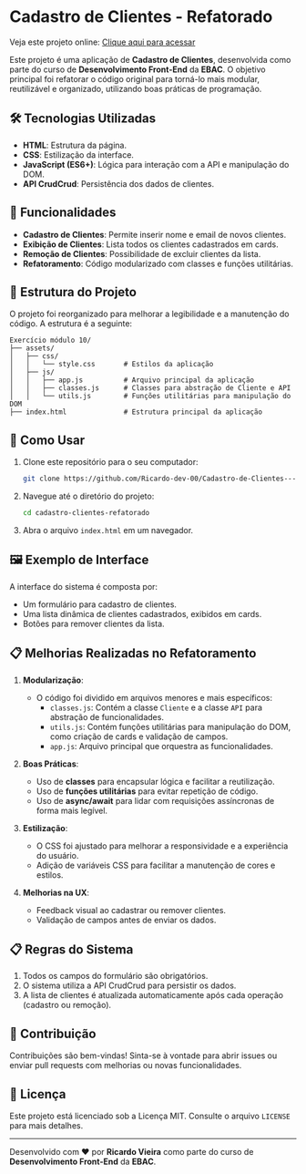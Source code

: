 # Cadastro de Clientes - Refatorado

Veja este projeto online: [Clique aqui para acessar](https://ricardo-dev-00.github.io/Cadastro-de-Clientes---Refatorado/)

Este projeto é uma aplicação de **Cadastro de Clientes**, desenvolvida como parte do curso de **Desenvolvimento Front-End** da **EBAC**. O objetivo principal foi refatorar o código original para torná-lo mais modular, reutilizável e organizado, utilizando boas práticas de programação.

## 🛠️ Tecnologias Utilizadas

- **HTML**: Estrutura da página.
- **CSS**: Estilização da interface.
- **JavaScript (ES6+)**: Lógica para interação com a API e manipulação do DOM.
- **API CrudCrud**: Persistência dos dados de clientes.

## 🎯 Funcionalidades

- **Cadastro de Clientes**: Permite inserir nome e email de novos clientes.
- **Exibição de Clientes**: Lista todos os clientes cadastrados em cards.
- **Remoção de Clientes**: Possibilidade de excluir clientes da lista.
- **Refatoramento**: Código modularizado com classes e funções utilitárias.

## 📂 Estrutura do Projeto

O projeto foi reorganizado para melhorar a legibilidade e a manutenção do código. A estrutura é a seguinte:

```
Exercício módulo 10/
├── assets/
│   ├── css/
│   │   └── style.css       # Estilos da aplicação
│   ├── js/
│   │   ├── app.js          # Arquivo principal da aplicação
│   │   ├── classes.js      # Classes para abstração de Cliente e API
│   │   └── utils.js        # Funções utilitárias para manipulação do DOM
├── index.html              # Estrutura principal da aplicação
```

## 🚀 Como Usar

1. Clone este repositório para o seu computador:
   ```bash
   git clone https://github.com/Ricardo-dev-00/Cadastro-de-Clientes---Refatorado.git
   ```
2. Navegue até o diretório do projeto:
   ```bash
   cd cadastro-clientes-refatorado
   ```
3. Abra o arquivo `index.html` em um navegador.

## 🖼️ Exemplo de Interface

A interface do sistema é composta por:

- Um formulário para cadastro de clientes.
- Uma lista dinâmica de clientes cadastrados, exibidos em cards.
- Botões para remover clientes da lista.

## 📋 Melhorias Realizadas no Refatoramento

1. **Modularização**:
   - O código foi dividido em arquivos menores e mais específicos:
     - `classes.js`: Contém a classe `Cliente` e a classe `API` para abstração de funcionalidades.
     - `utils.js`: Contém funções utilitárias para manipulação do DOM, como criação de cards e validação de campos.
     - `app.js`: Arquivo principal que orquestra as funcionalidades.

2. **Boas Práticas**:
   - Uso de **classes** para encapsular lógica e facilitar a reutilização.
   - Uso de **funções utilitárias** para evitar repetição de código.
   - Uso de **async/await** para lidar com requisições assíncronas de forma mais legível.

3. **Estilização**:
   - O CSS foi ajustado para melhorar a responsividade e a experiência do usuário.
   - Adição de variáveis CSS para facilitar a manutenção de cores e estilos.

4. **Melhorias na UX**:
   - Feedback visual ao cadastrar ou remover clientes.
   - Validação de campos antes de enviar os dados.

## 📋 Regras do Sistema

1. Todos os campos do formulário são obrigatórios.
2. O sistema utiliza a API CrudCrud para persistir os dados.
3. A lista de clientes é atualizada automaticamente após cada operação (cadastro ou remoção).

## 🤝 Contribuição

Contribuições são bem-vindas! Sinta-se à vontade para abrir issues ou enviar pull requests com melhorias ou novas funcionalidades.

## 📜 Licença

Este projeto está licenciado sob a Licença MIT. Consulte o arquivo `LICENSE` para mais detalhes.

---

Desenvolvido com ❤️ por **Ricardo Vieira** como parte do curso de **Desenvolvimento Front-End** da **EBAC**.
